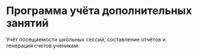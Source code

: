 # Программа учёта дополнительных занятий

Учёт посещаемости школьных сессий, составление отчётов и генерация счетов ученикам.
